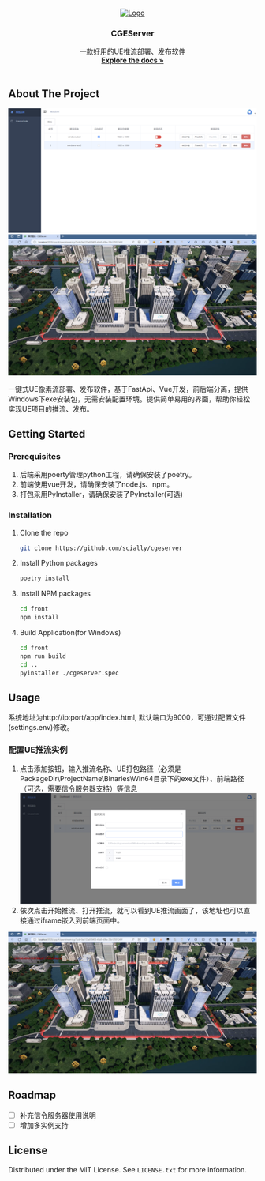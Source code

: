 <br />
<div align="center">
  <a href="https://github.com/scially/cgeserver">
    <img src="logo.ico" alt="Logo" width="80" height="80">
  </a>

  <h3 align="center">CGEServer</h3>

  <p align="center">
    一款好用的UE推流部署、发布软件
    <br />
    <a href="https://github.com/scially/cgeserver"><strong>Explore the docs »</strong></a>
    <br />
    <br />
  </p>
</div>


<!-- ABOUT THE PROJECT -->
## About The Project

![Product Name Screen Shot](images/cgeserver.png)
![Product Name Screen Shot](images/demo.png)

一键式UE像素流部署、发布软件，基于FastApi、Vue开发，前后端分离，提供Windows下exe安装包，无需安装配置环境。提供简单易用的界面，帮助你轻松实现UE项目的推流、发布。

<!-- GETTING STARTED -->
## Getting Started

### Prerequisites

1. 后端采用poerty管理python工程，请确保安装了poetry。
2. 前端使用vue开发，请确保安装了node.js、npm。
3. 打包采用PyInstaller，请确保安装了PyInstaller(可选)

### Installation

1. Clone the repo
   ```sh
   git clone https://github.com/scially/cgeserver
   ```
2. Install Python packages
   ```sh
   poetry install
   ```
3. Install NPM packages
   ```sh
   cd front
   npm install
   ```
4. Build Application(for Windows)
   ```sh
   cd front
   npm run build
   cd ..
   pyinstaller ./cgeserver.spec
   ```
<!-- USAGE EXAMPLES -->
## Usage

系统地址为http://ip:port/app/index.html, 默认端口为9000，可通过配置文件(settings.env)修改。


### 配置UE推流实例
1. 点击添加按钮，输入推流名称、UE打包路径（必须是PackageDir\ProjectName\Binaries\Win64目录下的exe文件）、前端路径（可选，需要信令服务器支持）等信息
![Product Name Screen Shot](images/add.png)
2. 依次点击开始推流、打开推流，就可以看到UE推流画面了，该地址也可以直接通过iframe嵌入到前端页面中。

![Product Name Screen Shot](images/demo.png)

<!-- ROADMAP -->
## Roadmap

- [ ] 补充信令服务器使用说明
- [ ] 增加多实例支持

<!-- LICENSE -->
## License

Distributed under the MIT License. See `LICENSE.txt` for more information.
